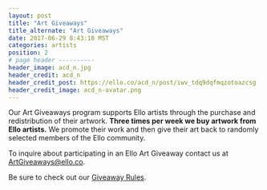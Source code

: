 ```yaml
---
layout: post
title: "Art Giveaways"
title_alternate: "Art Giveaways"
date: 2017-06-29 8:43:18 MST
categories: artists
position: 2
# page header ----------
header_image: acd_n.jpg
header_credit: acd_n
header_credit_post: https://ello.co/acd_n/post/iwv_tdq9dqfmqzotoazcsg
header_credit_image: acd_n-avatar.png
---
```


Our Art Giveaways program supports Ello artists through the purchase and redistribution of their artwork. **Three times per week we buy artwork from Ello artists.** We promote their work and then give their art back to randomly selected members of the Ello community.

To inquire about participating in an Ello Art Giveaway contact us at ArtGiveaways@ello.co.

Be sure to check out our [Giveaway Rules](/wtf/policies/giveaway-rules).
